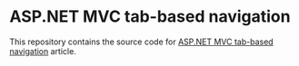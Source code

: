 # ASP.NET MVC tab-based navigation
This repository contains the source code for [ASP.NET MVC tab-based navigation](http://atashbahar.com/post/2010-12-06-aspnet-mvc-tab-based-navigation) article.
